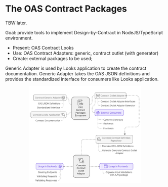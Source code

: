 # The OAS Contract Packages

TBW later.

Goal: provide tools to implement Design-by-Contract in NodeJS/TypeScript environment.

- Present: OAS Contract Looks
- Use: OAS Contract Adapters: generic, contract outlet (with generator)
- Create: external packages to be used;

Generic Adapter is used by Looks application to create the contract documentation. Generic Adapter takes the OAS JSON definitions and provides the standardized interface for consumers like Looks application.

<div align="center">
  <img src="./.docs/bigger-picture.svg" width="70%"/>
</div>
